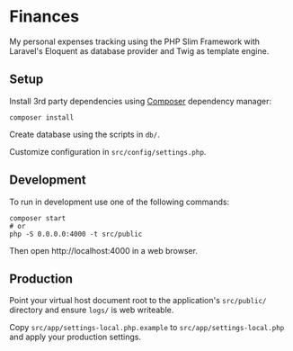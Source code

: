 # Finances

My personal expenses tracking using the PHP Slim Framework with Laravel's Eloquent as database provider and Twig as template engine.

## Setup

Install 3rd party dependencies using [Composer](https://getcomposer.org) dependency manager:

    composer install

Create database using the scripts in `db/`.

Customize configuration in `src/config/settings.php`.

## Development

To run in development use one of the following commands:

    composer start
    # or
    php -S 0.0.0.0:4000 -t src/public

Then open http://localhost:4000 in a web browser.

## Production

Point your virtual host document root to the application's `src/public/` directory and ensure `logs/` is web writeable.

Copy `src/app/settings-local.php.example` to `src/app/settings-local.php` and apply your production settings.
